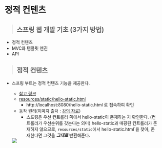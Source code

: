 # 정적 컨텐츠

> ## 스프링 웹 개발 기초 (3가지 방법)

+ 정적 컨텐츠
+ MVC와 템플릿 엔진
+ API

> ## 정적 컨텐츠

+ 스프링 부트는 정적 컨텐츠 기능을 제공한다.
    + [참고 링크](https://docs.spring.io/spring-boot/docs/2.3.1.RELEASE/reference/html/spring-boot-features.html#boot-features-spring-mvc-static-content)
    + [resources/static/hello-static.html](https://github.com/journeytorainbow/spring_boot_study/blob/master/hello-spring/src/main/resources/static/hello-static.html)
        + http://localhost:8080/hello-static.html 로 접속하여 확인
    + 동작 원리(이미지 출처 : [강의 자료](https://www.inflearn.com/course/%EC%8A%A4%ED%94%84%EB%A7%81-%EC%9E%85%EB%AC%B8-%EC%8A%A4%ED%94%84%EB%A7%81%EB%B6%80%ED%8A%B8/lecture/49605?tab=curriculum&speed=2))
        + 스프링은 우선 컨트롤러 쪽에서 hello-static이 존재하는 지 확인한다. (컨트롤러가 우선순위를 갖는다는 의미) hello-static과 매핑된 컨트롤러가 존재하지 않으므로, `resources/static`에서 hello-static.html`을 찾아, 존재한다면 그것을 ***그대로*** 반환해준다.
        
    <img src="https://github.com/journeytorainbow/spring_boot_study/blob/master/%EC%8A%A4%ED%94%84%EB%A7%81_%EC%9B%B9%EA%B0%9C%EB%B0%9C_%EA%B8%B0%EC%B4%88/img/img_1.JPG?raw=true">